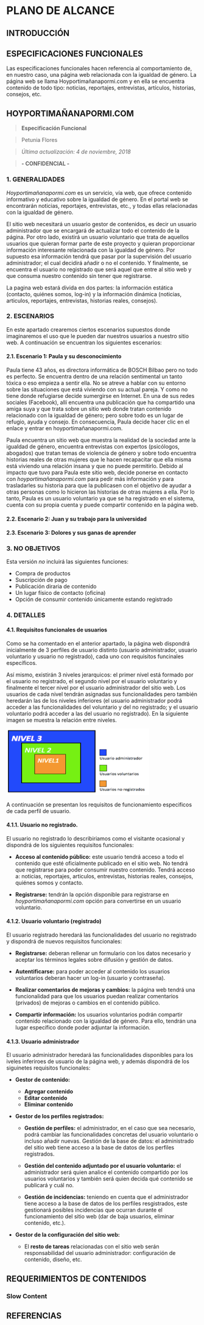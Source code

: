 # PLANO DE ALCANCE

## INTRODUCCIÓN



## ESPECIFICACIONES FUNCIONALES
Las especificaciones funcionales hacen referencia al comportamiento de, en nuestro caso, una página web relacionada con la igualdad de género. La página web se llama Hoyportimañanapormi.com y en ella se encuentra contenido de todo tipo: noticias, reportajes, entrevistas, artículos, historias, consejos, etc.

## HOYPORTIMAÑANAPORMI.COM
> **Especificación Funcional**

> Petunia Flores

> *Última actualización: 4 de noviembre, 2018*
									
> **- CONFIDENCIAL -**

### 1. GENERALIDADES
*Hoyportimañanapormi.com* es un servicio, vía web, que ofrece contenido informativo y educativo sobre la igualdad de género. En el portal web se encontrarán noticias, reportajes, entrevistas, etc., y todas ellas relacionadas con la igualdad de género. 

El sitio web necesitará un usuario gestor de contenidos, es decir un usuario administrador que se encargará de actualizar todo el contenido de la página. Por otro lado, existirá un usuario voluntario que trata de aquellos usuarios que quieran formar parte de este proyecto y quieran proporcionar información interesante relacionada con la igualdad de género. Por supuesto esa información tendrá que pasar por la supervisión del usuario administrador; el cual decidirá añadir o no el contenido. Y finalmente, se encuentra el usuario no registrado que será aquel que entre al sitio web y que consuma nuestro contenido sin tener que registrarse. 

La pagina web estará divida en dos partes: la información estática (contacto, quiénes somos, log-in)  y la información dinámica (noticias, articulos, reportajes, entrevistas, historias reales, consejos).

### 2. ESCENARIOS
En este apartado crearemos ciertos escenarios supuestos donde imaginaremos el uso que le pueden dar nuestros usuarios a nuestro sitio web. A continuación se encuentran los siguientes escenarios:

#### 2.1. Escenario 1: Paula y su desconocimiento
Paula tiene 43 años, es directora informática de BOSCH Bilbao pero no todo es perfecto. Se encuentra dentro de una relación sentimental un tanto tóxica o eso empieza a sentir ella. No se atreve a hablar con su entorno sobre las situaciones que está viviendo con su actual pareja. Y como no tiene donde refugiarse decide sumergirse en Internet. En una de sus redes sociales (Facebook), allí encuentra una publicación que ha compartido una amiga suya y que trata sobre un sitio web donde tratan contenido relacionado con la igualdad de género; pero sobre todo es un lugar de refugio, ayuda y consejo. En consecuencia, Paula decide hacer clic en el enlace y entrar en hoyportimañanapormi.com. 

Paula encuentra un sitio web que muestra la realidad de la sociedad ante la igualdad de género, encuentra entrevistas con expertos (psicólogos, abogados) que tratan temas de violencia de género y sobre todo encuentra historias reales de otras mujeres que le hacen recapacitar que ella misma está viviendo una relación insana y que no puede permitirlo. Debido al impacto que tuvo para Paula este sitio web, decide ponerse en contacto con *hoyportimañanapormi.com* para pedir más información y para trasladarles su historia para que la publicasen con el objetivo de ayudar a otras personas como lo hicieron las historias de otras mujeres a ella. Por lo tanto, Paula es un usuario voluntario ya que se ha registrado en el sistema, cuenta con su propia cuenta y puede compartir contenido en la página web.

#### 2.2. Escenario 2: Juan y su trabajo para la universidad

#### 2.3. Escenario 3: Dolores y sus ganas de aprender

### 3. NO OBJETIVOS
Esta versión *no* incluirá las siguientes funciones:

* Compra de productos
* Suscripción de pago
* Publicación diraria de contenido
* Un lugar físico de contacto (oficina)
* Opción de consumir contenido únicamente estando registrado

### 4. DETALLES
#### 4.1. Requisitos funcionales de usuarios
Como se ha comentado en el anterior apartado, la página web dispondrá inicialmente de 3 perfiles de usuario distinto (usuario administrador, usuario voluntario y usuario no registrado), cada uno con requisitos funcinales específicos.

Así mismo, existirán 3 niveles jerarquicos: el primer nivel está formado por el usuario no registrado, el segundo nivel por el usuario voluntario y finalmente el tercer nivel por el usuario administrador del sitio web. Los usuarios de cada nivel tendrán asignadas sus funcionalidades pero también heredarán las de los niveles inferiores (el usuario administrador podrá acceder a las funcionalidades del voluntario y del no registrado; y el usuario voluntario podrá acceder a las del usuario no registrado). En la siguiente imagen se muestra la relación entre niveles. 

![Niveles de usuarios](/2-alcance/Niveles.png)

A continuación se presentan los requisitos de funcionamiento especificos de cada perfil de usuario.

#### 4.1.1. Usuario no registrado.
El usuario no registrado lo describiriamos como el visitante ocasional y dispondrá de los siguientes requisitos funcionales: 

  * **Acceso al contenido público:** este usuario tendrá acceso a todo el contenido que esté oficialmente publicado en el sitio web. No tendrá que registrarse para poder consumir nuestro contenido. Tendrá acceso a: noticias, reportajes, articulos, entrevistas, historias reales, consejos, quiénes somos y contacto.

  * **Registrarse:** tendrán la opción disponible para registrarse en *hoyportimañanapormi.com* opción para convertirse en un usuario voluntario. 


#### 4.1.2. Usuario voluntario (registrado)
El usuario registrado heredará las funcionalidades del usuario no registrado y dispondrá de nuevos requisitos funcionales:

  * **Registrarse:** deberan rellenar un formulario con los datos necesario y aceptar los términos legales sobre difusión y gestión de datos. 

  * **Autentificarse:** para poder acceder al contenido los usuarios voluntarios deberan hacer un log-in (usuario y contraseña).

  * **Realizar comentarios de mejoras y cambios:** la página web tendrá una funcionalidad para que los usuarios puedan realizar comentarios (privados) de mejoras o cambios en el contenido público. 

  * **Compartir información:** los usuarios voluntarios podrán compartir contenido relacionado con la igualdad de género. Para ello, tendrán una lugar específico donde poder adjuntar la información. 


#### 4.1.3. Usuario administrador
El usuario administrador heredará las funcionalidades disponibles para los iveles inferiroes de usuario de la página web, y además dispondrá de los siguinetes requisitos funcionales:

- **Gestor de contenido:**
  * **Agregar contenido**
  * **Editar contenido**
  * **Eliminar contenido**


- **Gestor de los perfiles registrados:**
  * **Gestión de perfiles:** el administrador, en el caso que sea necesario, podrá cambiar las funcionalidades concretas del usuario voluntario o incluso añadir nuevas.
  Gestión de la base de datos: el administrado del sitio web tiene acceso a la base de datos de los perfiles registrados. 

  * **Gestión del contenido adjuntado por el usuario voluntario:** el administrador será quien analice el contenido compartido por los usuarios voluntarios y también será quien decida qué contenido se publicará y cuál no. 

  * **Gestión de incidencias:** teniendo en cuenta que el administrador tiene acceso a la base de datos de los perfiles resgistrados, este gestionará posibles incidencias que ocurran durante el funcionamiento del sitio web (dar de baja usuarios, eliminar contenido, etc.).


- **Gestor de la configuración del sitio web:**
  * El **resto de tareas** relacionadas con el sitio web serán responsabilidad del usuario administrador: configuración de contenido, diseño, etc. 



## REQUERIMIENTOS DE CONTENIDOS

### Slow Content 



## REFERENCIAS

